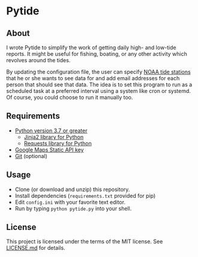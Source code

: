# Pytide

## About

I wrote Pytide to simplify the work of getting daily high- and low-tide
reports. It might be useful for fishing, boating, or any other activity which
revolves around the tides.

By updating the configuration file, the user can specify
[NOAA tide stations](https://tidesandcurrents.noaa.gov/) that he or she wants
to see data for and add email addresses for each person that should see that
data. The idea is to set this program to run as a scheduled task at a preferred
interval using a system like cron or systemd. Of course, you could choose to
run it manually too.

## Requirements

* [Python version 3.7 or greater](https://www.python.org/downloads/)
  * [Jinja2 library for Python](https://jinja.palletsprojects.com/en/3.0.x/)
  * [Requests library for Python](https://2.python-requests.org/en/master/)
* [Google Maps Static API key](https://developers.google.com/maps/documentation/maps-static/overview)
* [Git](https://git-scm.com/downloads) (optional)

## Usage

 * Clone (or download and unzip) this repository.
 * Install dependencies (`requirements.txt` provided for pip)
 * Edit `config.ini` with your favorite text editor.
 * Run by typing `python pytide.py` into your shell.

## License

This project is licensed under the terms of the MIT license. See
[LICENSE.md](LICENSE.md) for details.
